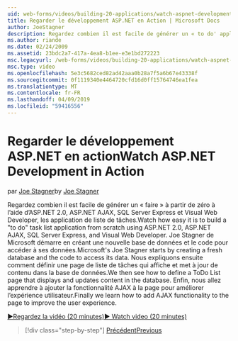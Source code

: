 ```yaml
---
uid: web-forms/videos/building-20-applications/watch-aspnet-development-in-action
title: Regarder le développement ASP.NET en Action | Microsoft Docs
author: JoeStagner
description: Regardez combien il est facile de générer un « to do' application de liste à partir de zéro à l’aide d’ASP.NET 2.0, ASP.NET AJAX, SQL Server Express et Visual Web Developer de tâches. Mic...
ms.author: riande
ms.date: 02/24/2009
ms.assetid: 23bdc2a7-417a-4ea8-b1ee-e3e1bd272223
msc.legacyurl: /web-forms/videos/building-20-applications/watch-aspnet-development-in-action
msc.type: video
ms.openlocfilehash: 5e3c5682ced82ad42aaa0b28a7f5a6b67e43338f
ms.sourcegitcommit: 0f1119340e4464720cfd16d0ff15764746ea1fea
ms.translationtype: MT
ms.contentlocale: fr-FR
ms.lasthandoff: 04/09/2019
ms.locfileid: "59416556"
---
```

# <a name="watch-aspnet-development-in-action"></a><span data-ttu-id="ec10f-104">Regarder le développement ASP.NET en action</span><span class="sxs-lookup"><span data-stu-id="ec10f-104">Watch ASP.NET Development in Action</span></span>

<span data-ttu-id="ec10f-105">par [Joe Stagner](https://github.com/JoeStagner)</span><span class="sxs-lookup"><span data-stu-id="ec10f-105">by [Joe Stagner](https://github.com/JoeStagner)</span></span>

<span data-ttu-id="ec10f-106">Regardez combien il est facile de générer un « faire » à partir de zéro à l’aide d’ASP.NET 2.0, ASP.NET AJAX, SQL Server Express et Visual Web Developer, les application de liste de tâches.</span><span class="sxs-lookup"><span data-stu-id="ec10f-106">Watch how easy it is to build a "to do" task list application from scratch using ASP.NET 2.0, ASP.NET AJAX, SQL Server Express, and Visual Web Developer.</span></span> <span data-ttu-id="ec10f-107">Joe Stagner de Microsoft démarre en créant une nouvelle base de données et le code pour accéder à ses données.</span><span class="sxs-lookup"><span data-stu-id="ec10f-107">Microsoft's Joe Stagner starts by creating a fresh database and the code to access its data.</span></span> <span data-ttu-id="ec10f-108">Nous expliquons ensuite comment définir une page de liste de tâches qui affiche et met à jour de contenu dans la base de données.</span><span class="sxs-lookup"><span data-stu-id="ec10f-108">We then see how to define a ToDo List page that displays and updates content in the database.</span></span> <span data-ttu-id="ec10f-109">Enfin, nous allez apprendre à ajouter la fonctionnalité AJAX à la page pour améliorer l’expérience utilisateur.</span><span class="sxs-lookup"><span data-stu-id="ec10f-109">Finally we learn how to add AJAX functionality to the page to improve the user experience.</span></span>

[<span data-ttu-id="ec10f-110">&#9654;Regardez la vidéo (20 minutes)</span><span class="sxs-lookup"><span data-stu-id="ec10f-110">&#9654; Watch video (20 minutes)</span></span>](https://channel9.msdn.com/Blogs/ASP-NET-Site-Videos/watch-aspnet-development-in-action)

> [!div class="step-by-step"]
> [<span data-ttu-id="ec10f-111">Précédent</span><span class="sxs-lookup"><span data-stu-id="ec10f-111">Previous</span></span>](lesson-8-working-with-the-gridview-and-formview.md)
